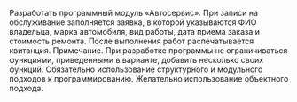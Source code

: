 Разработать программный модуль «Автосервис». При записи на обслуживание заполняется заявка, в которой указываются ФИО владельца, марка автомобиля, вид работы, дата приема заказа и стоимость ремонта. После выполнения работ распечатывается квитанция.
Примечание. При разработке программы не ограничиваться функциями, приведенными в варианте, добавить несколько своих функций. Обязательно использование структурного и модульного подходов к программированию. Желательно использование объектного подхода.
